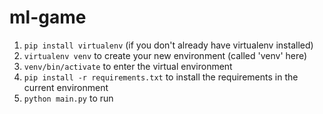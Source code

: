 # ml-game
1. `pip install virtualenv` (if you don't already have virtualenv installed)
2. `virtualenv venv` to create your new environment (called 'venv' here)
3. `venv/bin/activate` to enter the virtual environment
4. `pip install -r requirements.txt` to install the requirements in the current environment
5. `python main.py` to run